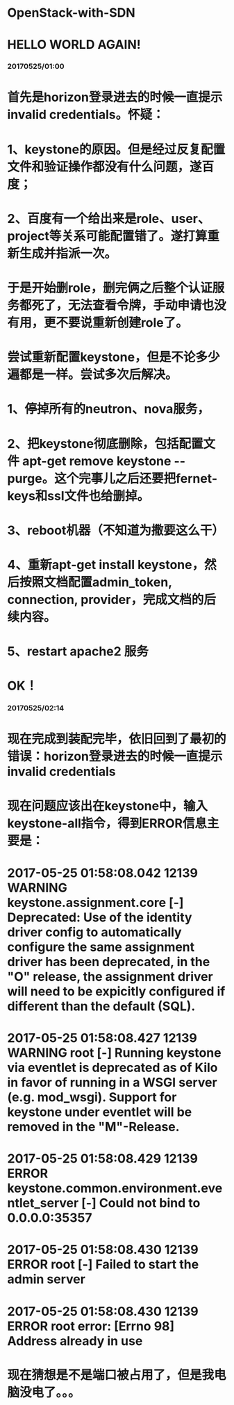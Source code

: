 # OpenStack-with-SDN
# HELLO WORLD AGAIN!
### 20170525/01:00
# 首先是horizon登录进去的时候一直提示invalid credentials。怀疑：
# 	1、keystone的原因。但是经过反复配置文件和验证操作都没有什么问题，遂百度；
# 	2、百度有一个给出来是role、user、project等关系可能配置错了。遂打算重新生成并指派一次。
# 于是开始删role，删完俩之后整个认证服务都死了，无法查看令牌，手动申请也没有用，更不要说重新创建role了。
# 尝试重新配置keystone，但是不论多少遍都是一样。尝试多次后解决。
# 1、停掉所有的neutron、nova服务，
# 2、把keystone彻底删除，包括配置文件 apt-get remove keystone --purge。这个完事儿之后还要把fernet-keys和ssl文件也给删掉。
# 3、reboot机器（不知道为撒要这么干）
# 4、重新apt-get install keystone，然后按照文档配置admin_token, connection, provider，完成文档的后续内容。
# 5、restart apache2 服务
# OK！

### 20170525/02:14
# 现在完成到装配完毕，依旧回到了最初的错误：horizon登录进去的时候一直提示invalid credentials
# 现在问题应该出在keystone中，输入keystone-all指令，得到ERROR信息主要是：

# 2017-05-25 01:58:08.042 12139 WARNING keystone.assignment.core [-] Deprecated: Use of the identity driver config to automatically configure the same assignment driver has been deprecated, in the "O" release, the assignment driver will need to be expicitly configured if different than the default (SQL).
# 2017-05-25 01:58:08.427 12139 WARNING root [-] Running keystone via eventlet is deprecated as of Kilo in favor of running in a WSGI server (e.g. mod_wsgi). Support for keystone under eventlet will be removed in the "M"-Release.
# 2017-05-25 01:58:08.429 12139 ERROR keystone.common.environment.eventlet_server [-] Could not bind to 0.0.0.0:35357
# 2017-05-25 01:58:08.430 12139 ERROR root [-] Failed to start the admin server
# 2017-05-25 01:58:08.430 12139 ERROR root error: [Errno 98] Address already in use

# 现在猜想是不是端口被占用了，但是我电脑没电了。。。

